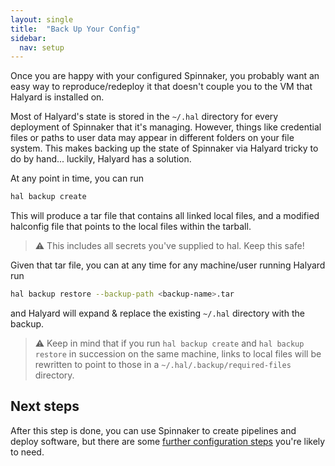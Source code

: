 ```yaml
---
layout: single
title:  "Back Up Your Config"
sidebar:
  nav: setup
---
```


Once you are happy with your configured Spinnaker, you probably want an easy
way to reproduce/redeploy it that doesn't couple you to the VM that Halyard is
installed on. 

Most of Halyard's state is stored in the `~/.hal` directory for every deployment
of Spinnaker that it's managing. However, things like credential files or paths
to user data may appear in different folders on your file system. This makes
backing up the state of Spinnaker via Halyard tricky to do by hand... luckily,
Halyard has a solution.

At any point in time, you can run

```bash
hal backup create
```

This will produce a tar file that contains all linked local files, and a
modified halconfig file that points to the local files within the tarball.

> :warning: This includes all secrets you've supplied to hal. Keep this safe!

Given that tar file, you can at any time for any machine/user running Halyard
run

```bash
hal backup restore --backup-path <backup-name>.tar
```

and Halyard will expand & replace the existing `~/.hal` directory with the
backup. 

> :warning: Keep in mind that if you run `hal backup create` and `hal backup
> restore` in succession on the same machine, links to local files will be
> rewritten to point to those in a `~/.hal/.backup/required-files` directory.

## Next steps

After this step is done, you can use Spinnaker to create pipelines and deploy software, 
but there are some [further configuration steps](/docs/setup/other_config/) you're likely to need.
